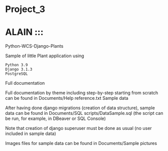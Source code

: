 # Project_3


# ALAIN :::
Python-WCS-Django-Plants

Sample of little Plant application using

    Python 3.9
    Django 3.1.3
    PostgreSQL

Full documentation

Full documentation by theme including step-by-step starting from scratch can be found in Documents/Help reference.txt
Sample data

After having done django migrations (creation of data structure), sample data can be found in Documents/SQL scripts/DataSample.sql (the script can be run, for example, in DBeaver or SQL Console)

Note that creation of django superuser must be done as usual (no user included in sample data)

Images files for sample data can be found in Documents/Sample pictures